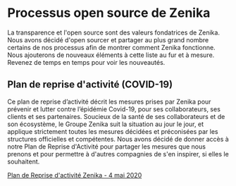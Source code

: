 # Processus open source de Zenika

La transparence et l'open source sont des valeurs fondatrices de Zenika. Nous avons décidé d'open sourcer et partager au plus grand nombre certains de nos processus afin de montrer comment Zenika fonctionne. Nous ajouterons de nouveaux éléments à cette liste au fur et à mesure. Revenez de temps en temps pour voir les nouveautés.

## Plan de reprise d'activité (COVID-19)

Ce plan de reprise d’activité décrit les mesures prises par Zenika pour prévenir et lutter contre l’épidémie Covid-19, pour ses collaborateurs, ses clients et ses partenaires. 
Soucieux de la santé de ses collaborateurs et de son écosystème, le Groupe Zenika suit la situation au jour le jour, et applique strictement toutes les mesures décidées et préconisées par les structures officielles et compétentes.
Nous avons décidé de donner accès à notre Plan de Reprise d'Activité pour partager les mesures que nous prenons et pour permettre à d'autres compagnies de s'en inspirer, si elles le souhaitent.

[Plan de Reprise d'activité Zenika - 4 mai 2020](https://drive.google.com/file/d/1ZinMVIWbo4i7_2LNIZd40Mxh5A5LiFc-/view?usp=sharing)
